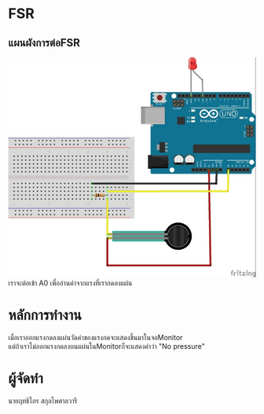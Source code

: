 # FSR
## แผนผังการต่อFSR
![Image](https://github.com/iot-itcamp15/FSR/blob/master/image/1.jpg) <br/>
เราจะต่อเข้า A0 เพื่ออ่านค่าจากแรงที่เรากดลงแผ่น
# หลักการทำงาน
เมื่อเราออกแรงกดลงแผ่นวัดค่าของแรงกดจะแสดงขึ้นมาในจอMonitor<br/>
แต่ถ้าเราไม่ออกแรงกดลงบนแผ่นในMonitorก็จะแสดงคำว่า "No pressure"

# ผู้จัดทำ
นายฤทธิไกร  สกุลไพศาลวารี
